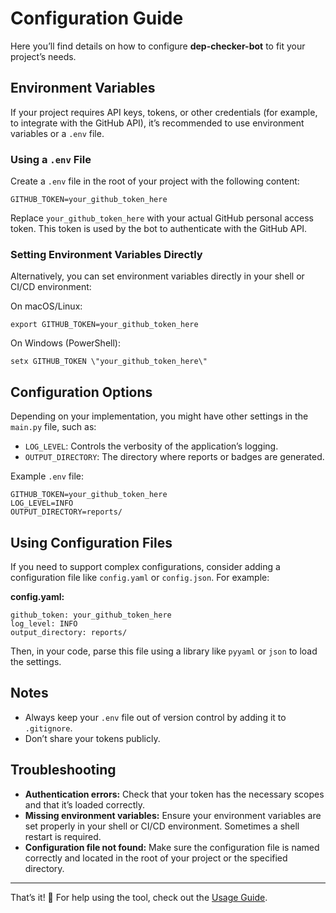 # Configuration Guide

Here you’ll find details on how to configure **dep-checker-bot** to fit your project’s needs.

## Environment Variables

If your project requires API keys, tokens, or other credentials (for example, to integrate with the GitHub API), it’s recommended to use environment variables or a `.env` file.

### Using a `.env` File

Create a `.env` file in the root of your project with the following content:

    GITHUB_TOKEN=your_github_token_here

Replace `your_github_token_here` with your actual GitHub personal access token. This token is used by the bot to authenticate with the GitHub API.

### Setting Environment Variables Directly

Alternatively, you can set environment variables directly in your shell or CI/CD environment:

On macOS/Linux:

    export GITHUB_TOKEN=your_github_token_here

On Windows (PowerShell):

    setx GITHUB_TOKEN \"your_github_token_here\"

## Configuration Options

Depending on your implementation, you might have other settings in the `main.py` file, such as:

- `LOG_LEVEL`: Controls the verbosity of the application’s logging.
- `OUTPUT_DIRECTORY`: The directory where reports or badges are generated.

Example `.env` file:

    GITHUB_TOKEN=your_github_token_here
    LOG_LEVEL=INFO
    OUTPUT_DIRECTORY=reports/

## Using Configuration Files

If you need to support complex configurations, consider adding a configuration file like `config.yaml` or `config.json`. For example:

**config.yaml:**

    github_token: your_github_token_here
    log_level: INFO
    output_directory: reports/

Then, in your code, parse this file using a library like `pyyaml` or `json` to load the settings.

## Notes

- Always keep your `.env` file out of version control by adding it to `.gitignore`.
- Don’t share your tokens publicly.

## Troubleshooting

- **Authentication errors:** Check that your token has the necessary scopes and that it’s loaded correctly.
- **Missing environment variables:** Ensure your environment variables are set properly in your shell or CI/CD environment. Sometimes a shell restart is required.
- **Configuration file not found:** Make sure the configuration file is named correctly and located in the root of your project or the specified directory.

---

That’s it! 🚀 For help using the tool, check out the [Usage Guide](usage.md).
